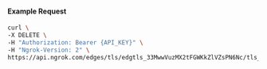 <!-- Code generated for API Clients. DO NOT EDIT. -->

#### Example Request

```bash
curl \
-X DELETE \
-H "Authorization: Bearer {API_KEY}" \
-H "Ngrok-Version: 2" \
https://api.ngrok.com/edges/tls/edgtls_33MwwVuzMX2tFGWKkZlVZsPN6Nc/tls_termination
```
